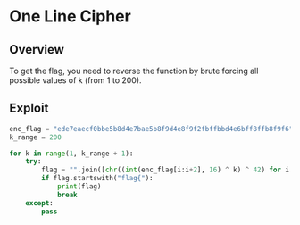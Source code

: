 # One Line Cipher

## Overview
To get the flag, you need to reverse the function by brute forcing all possible values of k (from 1 to 200).

## Exploit
```py
enc_flag = "ede7eaecf0bbe5b8d4e7bae5b8f9d4e8f9f2fbffbbd4e6bff8ffb8f9f6"
k_range = 200

for k in range(1, k_range + 1):
    try:
        flag = "".join([chr((int(enc_flag[i:i+2], 16) ^ k) ^ 42) for i in range(0, len(enc_flag), 2)])
        if flag.startswith("flag{"):
            print(flag)
            break
    except:
        pass
```